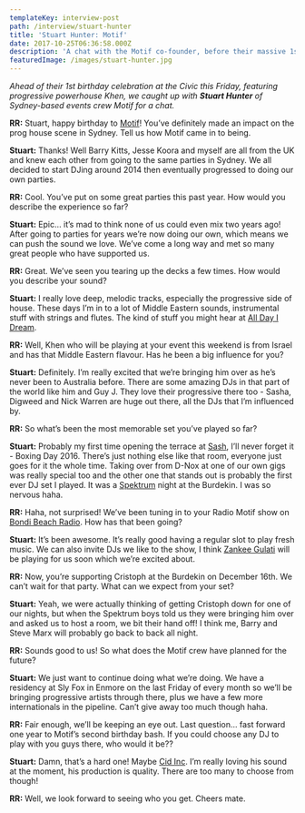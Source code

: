 ```yaml
---
templateKey: interview-post
path: /interview/stuart-hunter
title: 'Stuart Hunter: Motif'
date: 2017-10-25T06:36:58.000Z
description: 'A chat with the Motif co-founder, before their massive 1st birthday party...'
featuredImage: /images/stuart-hunter.jpg
---
```

_Ahead of their 1st birthday celebration at the Civic this Friday, featuring progressive powerhouse Khen, we caught up with **Stuart Hunter** of Sydney-based events crew Motif for a chat._

**RR:** Stuart, happy birthday to [Motif](https://www.facebook.com/MOTIFSYDNEY/)! You’ve definitely made an impact on the prog house scene in Sydney. Tell us how Motif came in to being.

**Stuart:** Thanks! Well Barry Kitts, Jesse Koora and myself are all from the UK and knew each other from going to the same parties in Sydney. We all decided to start DJing around 2014 then eventually progressed to doing our own parties.

**RR:** Cool. You’ve put on some great parties this past year. How would you describe the experience so far?

**Stuart:** Epic… it’s mad to think none of us could even mix two years ago! After going to parties for years we’re now doing our own, which means we can push the sound we love. We’ve come a long way and met so many great people who have supported us.

**RR:** Great. We’ve seen you tearing up the decks a few times. How would you describe your sound?

**Stuart:** I really love deep, melodic tracks, especially the progressive side of house. These days I’m in to a lot of Middle Eastern sounds, instrumental stuff with strings and flutes. The kind of stuff you might hear at [All Day I Dream](https://www.facebook.com/alldayidream/).

**RR:** Well, Khen who will be playing at your event this weekend is from Israel and has that Middle Eastern flavour. Has he been a big influence for you?

**Stuart:** Definitely. I’m really excited that we’re bringing him over as he’s never been to Australia before. There are some amazing DJs in that part of the world like him and Guy J. They love their progressive there too - Sasha, Digweed and Nick Warren are huge out there, all the DJs that I’m influenced by.

**RR:** So what’s been the most memorable set you’ve played so far?

**Stuart:** Probably my first time opening the terrace at [Sash](https://www.facebook.com/sashsundays/), I’ll never forget it - Boxing Day 2016. There’s just nothing else like that room, everyone just goes for it the whole time. Taking over from D-Nox at one of our own gigs was really special too and the other one that stands out is probably the first ever DJ set I played. It was a [Spektrum](https://www.facebook.com/spektrumau/) night at the Burdekin. I was so nervous haha.

**RR:** Haha, not surprised! We’ve been tuning in to your Radio Motif show on [Bondi Beach Radio](https://www.facebook.com/Bondi-Beach-Radio-431422933620978/). How has that been going?

**Stuart:** It’s been awesome. It’s really good having a regular slot to play fresh music. We can also invite DJs we like to the show, I think [Zankee Gulati](https://www.facebook.com/Zankee/) will be playing for us soon which we’re excited about.

**RR:** Now, you’re supporting Cristoph at the Burdekin on December 16th. We can’t wait for that party. What can we expect from your set?

**Stuart:** Yeah, we were actually thinking of getting Cristoph down for one of our nights, but when the Spektrum boys told us they were bringing him over and asked us to host a room, we bit their hand off! I think me, Barry and Steve Marx will probably go back to back all night.

**RR:** Sounds good to us! So what does the Motif crew have planned for the future?

**Stuart:** We just want to continue doing what we’re doing. We have a residency at Sly Fox in Enmore on the last Friday of every month so we’ll be bringing progressive artists through there, plus we have a few more internationals in the pipeline. Can’t give away too much though haha.

**RR:** Fair enough, we’ll be keeping an eye out. Last question… fast forward one year to Motif’s second birthday bash. If you could choose any DJ to play with you guys there, who would it be??

**Stuart:** Damn, that’s a hard one! Maybe [Cid Inc](https://www.facebook.com/Cidinc/). I’m really loving his sound at the moment, his production is quality. There are too many to choose from though!

**RR:** Well, we look forward to seeing who you get. Cheers mate.
